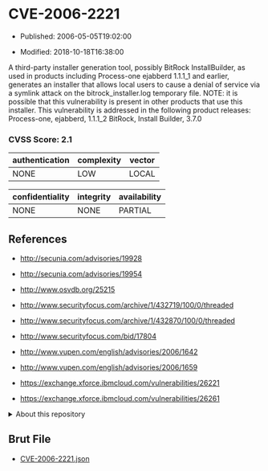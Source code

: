 # CVE-2006-2221

- Published: 2006-05-05T19:02:00

- Modified: 2018-10-18T16:38:00

A third-party installer generation tool, possibly BitRock InstallBuilder, as used in products including Process-one ejabberd 1.1.1_1 and earlier, generates an installer that allows local users to cause a denial of service via a symlink attack on the bitrock_installer.log temporary file.  NOTE: it is possible that this vulnerability is present in other products that use this installer. This vulnerability is addressed in the following product releases:
Process-one, ejabberd, 1.1.1_2
BitRock, Install Builder, 3.7.0

### CVSS Score: **2.1**

| authentication | complexity | vector |
| --- | --- | --- |
| NONE | LOW | LOCAL |

| confidentiality | integrity | availability |
| --- | --- | --- |
| NONE | NONE | PARTIAL |

## References

* http://secunia.com/advisories/19928

* http://secunia.com/advisories/19954

* http://www.osvdb.org/25215

* http://www.securityfocus.com/archive/1/432719/100/0/threaded

* http://www.securityfocus.com/archive/1/432870/100/0/threaded

* http://www.securityfocus.com/bid/17804

* http://www.vupen.com/english/advisories/2006/1642

* http://www.vupen.com/english/advisories/2006/1659

* https://exchange.xforce.ibmcloud.com/vulnerabilities/26221

* https://exchange.xforce.ibmcloud.com/vulnerabilities/26261

<details>
<summary>About this repository</summary> 

  This repository is part of the project [Live Hack CVE](https://github.com/Live-Hack-CVE). Main website can be found [www.live-hack.org](https://www.live-hack.org) 
  
  Made by [Sn0wAlice](https://github.com/Sn0wAlice) for the people that care about security and need to have a feed of the latest CVEs. Hope you enjoy it, don't forget to star the repo and follow me on [Twitter](https://twitter.com/Sn0wAlice) and [Github](https://github.com/Sn0wAlice). And that is my [personnal website](https://www.alice-snow.me/)

  - [Home Page](https://github.com/Live-Hack-CVE)
  - [Framework](https://github.com/Live-Hack-CVE/cve-framework)
  - [CVE database](https://github.com/Live-Hack-CVE/full_database)
  - [Changelog](https://github.com/Live-Hack-CVE/Changelog)
</details>

## Brut File

* [CVE-2006-2221.json](https://raw.githubusercontent.com/Live-Hack-CVE/full_database/main/cves/2006/CVE-2006-2221.json)

